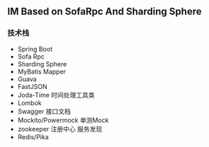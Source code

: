 ## IM Based on SofaRpc And Sharding Sphere

### 技术栈
* Spring Boot
* Sofa Rpc
* Sharding Sphere
* MyBatis Mapper
* Guava
* FastJSON
* Joda-Time 时间处理工具类
* Lombok    
* Swagger   接口文档
* Mockito/Powermock 单测Mock
* zookeeper 注册中心 服务发现
* Redis/Pika 

